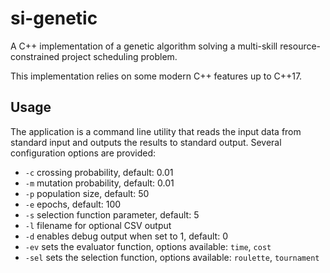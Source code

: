 # si-genetic

A C++ implementation of a genetic algorithm solving a multi-skill resource-constrained project scheduling problem.

This implementation relies on some modern C++ features up to C++17.

## Usage

The application is a command line utility that reads the input data from standard input and outputs the results to standard output. Several configuration options are provided:

* `-c` crossing probability, default: 0.01
* `-m` mutation probability, default: 0.01
* `-p` population size, default: 50
* `-e` epochs, default: 100
* `-s` selection function parameter, default: 5
* `-l` filename for optional CSV output
* `-d` enables debug output when set to 1, default: 0
* `-ev` sets the evaluator function, options available: `time`, `cost`
* `-sel` sets the selection function, options available: `roulette`, `tournament`

